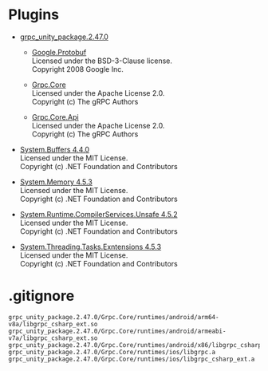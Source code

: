 # Plugins

- [grpc_unity_package.2.47.0](https://packages.grpc.io/archive/2022/04/67538122780f8a081c774b66884289335c290cbe-f15a2c1c-582b-4c51-acf2-ab6d711d2c59/index.xml)

    - [Google.Protobuf](https://github.com/protocolbuffers/protobuf/tree/22d0e265de7d2b3d2e9a00d071313502e7d4cccf/csharp/src/Google.Protobuf)  
      Licensed under the BSD-3-Clause license.  
      Copyright 2008 Google Inc.

    - [Grpc.Core](https://github.com/grpc/grpc/tree/67538122780f8a081c774b66884289335c290cbe/src/csharp/Grpc.Core)  
      Licensed under the Apache License 2.0.  
      Copyright (c) The gRPC Authors

    - [Grpc.Core.Api](https://github.com/grpc/grpc/tree/67538122780f8a081c774b66884289335c290cbe/src/csharp/Grpc.Core.Api)  
      Licensed under the Apache License 2.0.  
      Copyright (c) The gRPC Authors

- [System.Buffers 4.4.0](https://www.nuget.org/packages/System.Buffers/4.4.0)  
    Licensed under the MIT License.  
    Copyright (c) .NET Foundation and Contributors

- [System.Memory 4.5.3](https://www.nuget.org/packages/System.Memory/4.5.3)  
    Licensed under the MIT License.  
    Copyright (c) .NET Foundation and Contributors

- [System.Runtime.CompilerServices.Unsafe 4.5.2](https://www.nuget.org/packages/System.Runtime.CompilerServices.Unsafe/4.5.2)  
    Licensed under the MIT License.  
    Copyright (c) .NET Foundation and Contributors

- [System.Threading.Tasks.Exntensions 4.5.3](https://www.nuget.org/packages/System.Threading.Tasks.Extensions/4.5.3)  
    Licensed under the MIT License.  
    Copyright (c) .NET Foundation and Contributors

# .gitignore
```
grpc_unity_package.2.47.0/Grpc.Core/runtimes/android/arm64-v8a/libgrpc_csharp_ext.so
grpc_unity_package.2.47.0/Grpc.Core/runtimes/android/armeabi-v7a/libgrpc_csharp_ext.so
grpc_unity_package.2.47.0/Grpc.Core/runtimes/android/x86/libgrpc_csharp_ext.so
grpc_unity_package.2.47.0/Grpc.Core/runtimes/ios/libgrpc.a
grpc_unity_package.2.47.0/Grpc.Core/runtimes/ios/libgrpc_csharp_ext.a
```